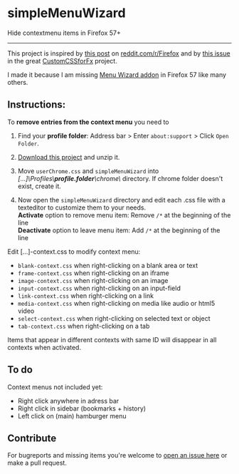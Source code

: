 # simpleMenuWizard

Hide contextmenu items in Firefox 57+

---

This project is inspired by [this post](https://www.reddit.com/r/firefox/comments/7dvtw0/guide_how_to_edit_your_context_menu/) on [reddit.com/r/Firefox](https://www.reddit.com/r/firefox/) and by [this issue](https://github.com/Aris-t2/CustomCSSforFx/issues/76) in the great [CustomCSSforFx](https://github.com/Aris-t2/CustomCSSforFx) project.

I made it because I am missing [Menu Wizard addon](https://addons.mozilla.org/de/firefox/addon/s3menu-wizard/) in Firefox 57 like many others.

## Instructions:

To **remove entries from the context menu** you need to 

1. Find your **profile folder**: Address bar > Enter `about:support` > Click `Open Folder`.

2. [Download this project](https://github.com/stonecrusher/simpleMenuWizard/archive/master.zip) and unzip it.

3. Move `userChrome.css` and `simpleMenuWizard` into *[...]\Profiles\\**profile.folder**\chrome\\* directory. If chrome folder doesn't exist, create it.

4. Now open the `simpleMenuWizard` directory and edit each .css file with a texteditor to customize them to your needs.  
**Activate** option to remove menu item: Remove `/*` at the beginning of the line  
**Deactivate** option to leave menu item: Add `/*` at the beginning of the line

Edit [...]-context.css to modify context menu:

* `blank-context.css`	when right-clicking on a blank area or text
* `frame-context.css` when right-clicking on an iframe  
* `image-context.css` when right-clicking on an image  
* `input-context.css` when right-clicking on an input-field  
* `link-context.css` when right-clicking on a link  
* `media-context.css` when right-clicking on media like audio or html5 video  
* `select-context.css` when right-clicking on selected text or object  
* `tab-context.css` when right-clicking on a tab  

Items that appear in different contexts with same ID will disappear in all contexts when activated.

## To do
Context menus not included yet:
* Right click anywhere in adress bar
* Right click in sidebar (bookmarks + history)
* Left click on (main) hamburger menu

## Contribute
For bugreports and missing items you're welcome to [open an issue here](https://github.com/stonecrusher/simpleMenuWizard/issues) or make a pull request.
